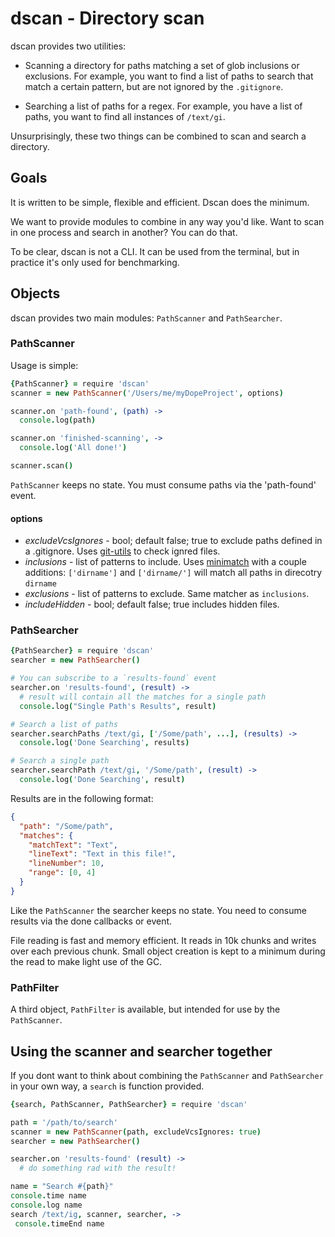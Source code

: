 # dscan - Directory scan

dscan provides two utilities:

* Scanning a directory for paths matching a set of glob inclusions or exclusions. For example, you want to find a list of paths to search that match a certain pattern, but are not ignored by the `.gitignore`.

* Searching a list of paths for a regex. For example, you have a list of paths, you want to find all instances of `/text/gi`.

Unsurprisingly, these two things can be combined to scan and search a directory.

## Goals

It is written to be simple, flexible and efficient. Dscan does the minimum.

We want to provide modules to combine in any way you'd like. Want to scan in one process and search in another? You can do that.

To be clear, dscan is not a CLI. It can be used from the terminal, but in practice it's only used for benchmarking.

## Objects

dscan provides two main modules: `PathScanner` and `PathSearcher`.

### PathScanner

Usage is simple:

```coffeescript
{PathScanner} = require 'dscan'
scanner = new PathScanner('/Users/me/myDopeProject', options)

scanner.on 'path-found', (path) ->
  console.log(path)

scanner.on 'finished-scanning', ->
  console.log('All done!')

scanner.scan()
```

`PathScanner` keeps no state. You must consume paths via the 'path-found' event.

#### options

* _excludeVcsIgnores_ - bool; default false; true to exclude paths defined in a .gitignore. Uses [git-utils](http://atom.github.io/node-git/) to check ignred files.
* _inclusions_ - list of patterns to include. Uses [minimatch](https://github.com/isaacs/minimatch) with a couple additions: `['dirname']` and `['dirname/']` will match all paths in direcotry `dirname`
* _exclusions_ - list of patterns to exclude. Same matcher as `inclusions`.
* _includeHidden_ - bool; default false; true includes hidden files.

### PathSearcher

```coffeescript
{PathSearcher} = require 'dscan'
searcher = new PathSearcher()

# You can subscribe to a `results-found` event
searcher.on 'results-found', (result) ->
  # result will contain all the matches for a single path
  console.log("Single Path's Results", result)

# Search a list of paths
searcher.searchPaths /text/gi, ['/Some/path', ...], (results) ->
  console.log('Done Searching', results)

# Search a single path
searcher.searchPath /text/gi, '/Some/path', (result) ->
  console.log('Done Searching', result)
```

Results are in the following format:

```json
{
  "path": "/Some/path",
  "matches": {
    "matchText": "Text",
    "lineText": "Text in this file!",
    "lineNumber": 10,
    "range": [0, 4]
  }
}
```

Like the `PathScanner` the searcher keeps no state. You need to consume results via the done callbacks or event.

File reading is fast and memory efficient. It reads in 10k chunks and writes over each previous chunk. Small object creation is kept to a minimum during the read to make light use of the GC.

### PathFilter

A third object, `PathFilter` is available, but intended for use by the `PathScanner`.

## Using the scanner and searcher together

If you dont want to think about combining the `PathScanner` and `PathSearcher` in your own way, a `search` is function provided.

```coffeescript
{search, PathScanner, PathSearcher} = require 'dscan'

path = '/path/to/search'
scanner = new PathScanner(path, excludeVcsIgnores: true)
searcher = new PathSearcher()

searcher.on 'results-found' (result) ->
  # do something rad with the result!

name = "Search #{path}"
console.time name
console.log name
search /text/ig, scanner, searcher, ->
 console.timeEnd name
```

